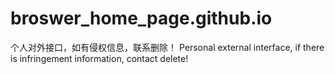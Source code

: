 # broswer_home_page.github.io

个人对外接口，如有侵权信息，联系删除！
Personal external interface, if there is infringement information, contact delete!
